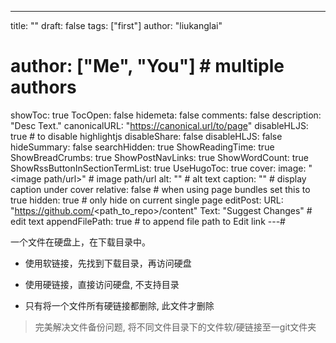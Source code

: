 ---
title: ""
draft: false
tags: ["first"]
author: "liukanglai"
# author: ["Me", "You"] # multiple authors
showToc: true
TocOpen: false
hidemeta: false
comments: false
description: "Desc Text."
canonicalURL: "https://canonical.url/to/page"
disableHLJS: true # to disable highlightjs
disableShare: false
disableHLJS: false
hideSummary: false
searchHidden: true
ShowReadingTime: true
ShowBreadCrumbs: true
ShowPostNavLinks: true
ShowWordCount: true
ShowRssButtonInSectionTermList: true
UseHugoToc: true
cover:
    image: "<image path/url>" # image path/url
    alt: "<alt text>" # alt text
    caption: "<text>" # display caption under cover
    relative: false # when using page bundles set this to true
    hidden: true # only hide on current single page
editPost:
    URL: "https://github.com/<path_to_repo>/content"
    Text: "Suggest Changes" # edit text
    appendFilePath: true # to append file path to Edit link
---#

一个文件在硬盘上，在下载目录中。

- 使用软链接，先找到下载目录，再访问硬盘
- 使用硬链接，直接访问硬盘, 不支持目录

- 只有将一个文件所有硬链接都删除, 此文件才删除

> 完美解决文件备份问题, 将不同文件目录下的文件软/硬链接至一git文件夹
